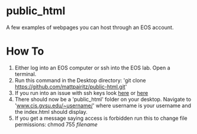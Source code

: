 # public_html
A few examples of webpages you can host through an EOS account.

# How To
1) Either log into an EOS computer or ssh into the EOS lab. Open a terminal.
2) Run this command in the Desktop directory: 'git clone https://github.com/mattpairitz/public-html.git'
3) If you run into an issue with ssh keys look [here](https://help.github.com/articles/generating-a-new-ssh-key-and-adding-it-to-the-ssh-agent/#generating-a-new-ssh-key) or [here](https://git-scm.com/book/en/v2/Git-on-the-Server-Generating-Your-SSH-Public-Key)
4) There should now be a 'public_html' folder on your desktop. Navigate to 'www.cis.gvsu.edu/~username/' where username is your username and the index.html should display.
5) If you get a message saying access is forbidden run this to change file permissions: chmod 755 *filename*
